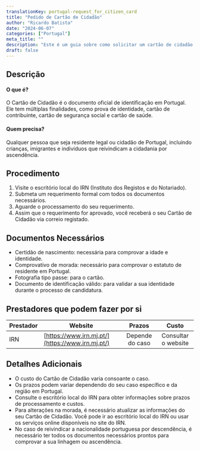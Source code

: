 ```yaml
---
translationKey: portugal-request_for_citizen_card
title: "Pedido de Cartão de Cidadão"
author: "Ricardo Batista"
date: "2024-06-07"
categories: ["Portugal"]
meta_title: ""
description: "Este é um guia sobre como solicitar um cartão de cidadão em Portugal"
draft: false
---
```


## Descrição
#### O que é?
O Cartão de Cidadão é o documento oficial de identificação em Portugal. Ele tem múltiplas finalidades, como prova de identidade, cartão de contribuinte, cartão de segurança social e cartão de saúde.

#### Quem precisa?
Qualquer pessoa que seja residente legal ou cidadão de Portugal, incluindo crianças, imigrantes e indivíduos que reivindicam a cidadania por ascendência.

## Procedimento
1. Visite o escritório local do IRN (Instituto dos Registos e do Notariado).
2. Submeta um requerimento formal com todos os documentos necessários.
3. Aguarde o processamento do seu requerimento.
4. Assim que o requerimento for aprovado, você receberá o seu Cartão de Cidadão via correio registado.

## Documentos Necessários
- Certidão de nascimento: necessária para comprovar a idade e identidade.
- Comprovativo de morada: necessário para comprovar o estatuto de residente em Portugal.
- Fotografia tipo passe: para o cartão.
- Documento de identificação válido: para validar a sua identidade durante o processo de candidatura.

## Prestadores que podem fazer por si

| Prestador        |     Website            |     Prazos    |       Custo          |
| --------------- | ------------------- |  :-------------: | :-------------: |
| IRN                 |  [https://www.irn.mj.pt/](https://www.irn.mj.pt/) | Depende do caso  |   Consultar o website   |

## Detalhes Adicionais
- O custo do Cartão de Cidadão varia consoante o caso.
- Os prazos podem variar dependendo do seu caso específico e da região em Portugal.
- Consulte o escritório local do IRN para obter informações sobre prazos de processamento e custos.
- Para alterações na morada, é necessário atualizar as informações do seu Cartão de Cidadão. Você pode ir ao escritório local do IRN ou usar os serviços online disponíveis no site do IRN.
- No caso de reivindicar a nacionalidade portuguesa por descendência, é necessário ter todos os documentos necessários prontos para comprovar a sua linhagem ou ascendência.